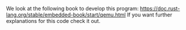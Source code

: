 We look at the following book to develop this program:
https://doc.rust-lang.org/stable/embedded-book/start/qemu.html
If you want further explanations for this code check it out. 